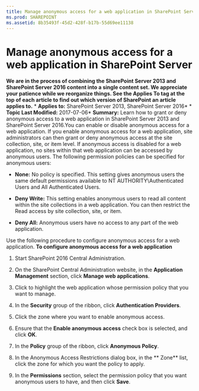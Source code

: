 ```yaml
---
title: Manage anonymous access for a web application in SharePoint Server
ms.prod: SHAREPOINT
ms.assetid: 8b35493f-45d2-428f-b17b-55d69ee11138
---
```



# Manage anonymous access for a web application in SharePoint Server
 **We are in the process of combining the SharePoint Server 2013 and SharePoint Server 2016 content into a single content set. We appreciate your patience while we reorganize things. See the Applies To tag at the top of each article to find out which version of SharePoint an article applies to.** * **Applies to:** SharePoint Server 2013, SharePoint Server 2016*  * **Topic Last Modified:** 2017-07-06* **Summary:** Learn how to grant or deny anonymous access to a web application in SharePoint Server 2013 and SharePoint Server 2016.You can enable or disable anonymous access for a web application. If you enable anonymous access for a web application, site administrators can then grant or deny anonymous access at the site collection, site, or item level. If anonymous access is disabled for a web application, no sites within that web application can be accessed by anonymous users. The following permission policies can be specified for anonymous users:
- **None:** No policy is specified. This setting gives anonymous users the same default permissions available to NT AUTHORITY\\Authenticated Users and All Authenticated Users.
    
  
- **Deny Write:** This setting enables anonymous users to read all content within the site collections in a web application. You can then restrict the Read access by site collection, site, or item.
    
  
- **Deny All:** Anonymous users have no access to any part of the web application.
    
  
Use the following procedure to configure anonymous access for a web application. **To configure anonymous access for a web application**
1. Start SharePoint 2016 Central Administration.
    
  
2. On the SharePoint Central Administration website, in the **Application Management** section, click **Manage web applications**.
    
  
3. Click to highlight the web application whose permission policy that you want to manage.
    
  
4. In the **Security** group of the ribbon, click **Authentication Providers**.
    
  
5. Click the zone where you want to enable anonymous access.
    
  
6. Ensure that the **Enable anonymous access** check box is selected, and click **OK**.
    
  
7. In the **Policy** group of the ribbon, click **Anonymous Policy**.
    
  
8. In the Anonymous Access Restrictions dialog box, in the ** Zone** list, click the zone for which you want the policy to apply.
    
  
9. In the **Permissions** section, select the permission policy that you want anonymous users to have, and then click **Save**.
    
  

